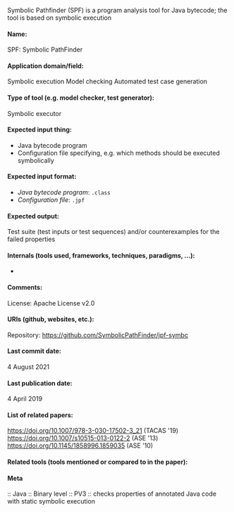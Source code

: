 Symbolic Pathfinder (SPF) is a program analysis tool for Java bytecode; the tool is based on symbolic execution

#### Name:
SPF: Symbolic PathFinder

#### Application domain/field:
Symbolic execution
Model checking
Automated test case generation

#### Type of tool (e.g. model checker, test generator):
Symbolic executor

#### Expected input thing:
- Java bytecode program
- Configuration file specifying, e.g. which methods should be executed symbolically

#### Expected input format:
- *Java bytecode program*: `.class`
- *Configuration file*: `.jpf`

#### Expected output:
Test suite (test inputs or test sequences) and/or counterexamples for the failed properties

#### Internals (tools used, frameworks, techniques, paradigms, ...):
-

#### Comments:
License: Apache License v2.0

#### URIs (github, websites, etc.):
Repository: https://github.com/SymbolicPathFinder/jpf-symbc

#### Last commit date:
4 August 2021

#### Last publication date:
4 April 2019

#### List of related papers:
https://doi.org/10.1007/978-3-030-17502-3_21 (TACAS '19)
https://doi.org/10.1007/s10515-013-0122-2 (ASE '13)
https://doi.org/10.1145/1858996.1859035 (ASE '10)

#### Related tools (tools mentioned or compared to in the paper):

#### Meta
:: Java
:: Binary level
:: PV3           :: checks properties of annotated Java code with static symbolic execution